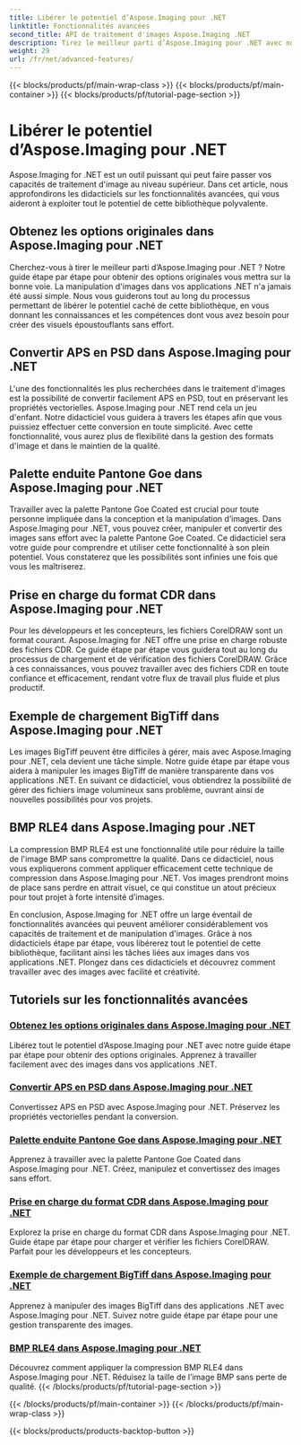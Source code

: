 ```yaml
---
title: Libérer le potentiel d’Aspose.Imaging pour .NET
linktitle: Fonctionnalités avancées
second_title: API de traitement d'images Aspose.Imaging .NET
description: Tirez le meilleur parti d’Aspose.Imaging pour .NET avec nos didacticiels étape par étape. Apprenez à débloquer les options originales et à travailler avec des images sans effort.
weight: 29
url: /fr/net/advanced-features/
---
```


{{< blocks/products/pf/main-wrap-class >}}
{{< blocks/products/pf/main-container >}}
{{< blocks/products/pf/tutorial-page-section >}}

# Libérer le potentiel d’Aspose.Imaging pour .NET


Aspose.Imaging for .NET est un outil puissant qui peut faire passer vos capacités de traitement d'image au niveau supérieur. Dans cet article, nous approfondirons les didacticiels sur les fonctionnalités avancées, qui vous aideront à exploiter tout le potentiel de cette bibliothèque polyvalente.

## Obtenez les options originales dans Aspose.Imaging pour .NET

Cherchez-vous à tirer le meilleur parti d’Aspose.Imaging pour .NET ? Notre guide étape par étape pour obtenir des options originales vous mettra sur la bonne voie. La manipulation d'images dans vos applications .NET n'a jamais été aussi simple. Nous vous guiderons tout au long du processus permettant de libérer le potentiel caché de cette bibliothèque, en vous donnant les connaissances et les compétences dont vous avez besoin pour créer des visuels époustouflants sans effort.

## Convertir APS en PSD dans Aspose.Imaging pour .NET

L'une des fonctionnalités les plus recherchées dans le traitement d'images est la possibilité de convertir facilement APS en PSD, tout en préservant les propriétés vectorielles. Aspose.Imaging pour .NET rend cela un jeu d'enfant. Notre didacticiel vous guidera à travers les étapes afin que vous puissiez effectuer cette conversion en toute simplicité. Avec cette fonctionnalité, vous aurez plus de flexibilité dans la gestion des formats d'image et dans le maintien de la qualité.

## Palette enduite Pantone Goe dans Aspose.Imaging pour .NET

Travailler avec la palette Pantone Goe Coated est crucial pour toute personne impliquée dans la conception et la manipulation d’images. Dans Aspose.Imaging pour .NET, vous pouvez créer, manipuler et convertir des images sans effort avec la palette Pantone Goe Coated. Ce didacticiel sera votre guide pour comprendre et utiliser cette fonctionnalité à son plein potentiel. Vous constaterez que les possibilités sont infinies une fois que vous les maîtriserez.

## Prise en charge du format CDR dans Aspose.Imaging pour .NET

Pour les développeurs et les concepteurs, les fichiers CorelDRAW sont un format courant. Aspose.Imaging for .NET offre une prise en charge robuste des fichiers CDR. Ce guide étape par étape vous guidera tout au long du processus de chargement et de vérification des fichiers CorelDRAW. Grâce à ces connaissances, vous pouvez travailler avec des fichiers CDR en toute confiance et efficacement, rendant votre flux de travail plus fluide et plus productif.

## Exemple de chargement BigTiff dans Aspose.Imaging pour .NET

Les images BigTiff peuvent être difficiles à gérer, mais avec Aspose.Imaging pour .NET, cela devient une tâche simple. Notre guide étape par étape vous aidera à manipuler les images BigTiff de manière transparente dans vos applications .NET. En suivant ce didacticiel, vous obtiendrez la possibilité de gérer des fichiers image volumineux sans problème, ouvrant ainsi de nouvelles possibilités pour vos projets.

## BMP RLE4 dans Aspose.Imaging pour .NET

La compression BMP RLE4 est une fonctionnalité utile pour réduire la taille de l'image BMP sans compromettre la qualité. Dans ce didacticiel, nous vous expliquerons comment appliquer efficacement cette technique de compression dans Aspose.Imaging pour .NET. Vos images prendront moins de place sans perdre en attrait visuel, ce qui constitue un atout précieux pour tout projet à forte intensité d’images.

En conclusion, Aspose.Imaging for .NET offre un large éventail de fonctionnalités avancées qui peuvent améliorer considérablement vos capacités de traitement et de manipulation d'images. Grâce à nos didacticiels étape par étape, vous libérerez tout le potentiel de cette bibliothèque, facilitant ainsi les tâches liées aux images dans vos applications .NET. Plongez dans ces didacticiels et découvrez comment travailler avec des images avec facilité et créativité.
## Tutoriels sur les fonctionnalités avancées
### [Obtenez les options originales dans Aspose.Imaging pour .NET](./get-original-options/)
Libérez tout le potentiel d’Aspose.Imaging pour .NET avec notre guide étape par étape pour obtenir des options originales. Apprenez à travailler facilement avec des images dans vos applications .NET.
### [Convertir APS en PSD dans Aspose.Imaging pour .NET](./convert-aps-to-psd/)
Convertissez APS en PSD avec Aspose.Imaging pour .NET. Préservez les propriétés vectorielles pendant la conversion.
### [Palette enduite Pantone Goe dans Aspose.Imaging pour .NET](./pantone-goe-coated-palette/)
Apprenez à travailler avec la palette Pantone Goe Coated dans Aspose.Imaging pour .NET. Créez, manipulez et convertissez des images sans effort.
### [Prise en charge du format CDR dans Aspose.Imaging pour .NET](./support-of-cdr-format/)
Explorez la prise en charge du format CDR dans Aspose.Imaging pour .NET. Guide étape par étape pour charger et vérifier les fichiers CorelDRAW. Parfait pour les développeurs et les concepteurs.
### [Exemple de chargement BigTiff dans Aspose.Imaging pour .NET](./bigtiff-load-example/)
Apprenez à manipuler des images BigTiff dans des applications .NET avec Aspose.Imaging pour .NET. Suivez notre guide étape par étape pour une gestion transparente des images.
### [BMP RLE4 dans Aspose.Imaging pour .NET](./bmp-rle4/)
Découvrez comment appliquer la compression BMP RLE4 dans Aspose.Imaging pour .NET. Réduisez la taille de l’image BMP sans perte de qualité.
{{< /blocks/products/pf/tutorial-page-section >}}

{{< /blocks/products/pf/main-container >}}
{{< /blocks/products/pf/main-wrap-class >}}

{{< blocks/products/products-backtop-button >}}
